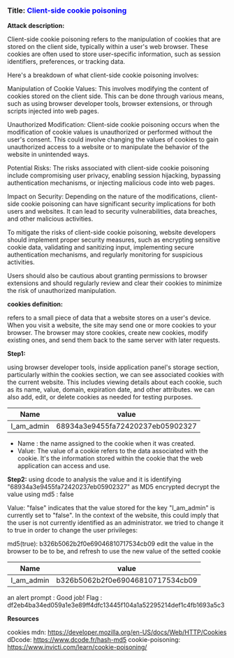 ### Title: <span style="color:blue">Client-side cookie poisoning</span>

**Attack description:**

Client-side cookie poisoning refers to the manipulation of cookies that are stored on the client side, typically within a user's web browser. These cookies are often used to store user-specific information, such as session identifiers, preferences, or tracking data.

Here's a breakdown of what client-side cookie poisoning involves:

Manipulation of Cookie Values: This involves modifying the content of cookies stored on the client side. This can be done through various means, such as using browser developer tools, browser extensions, or through scripts injected into web pages.

Unauthorized Modification: Client-side cookie poisoning occurs when the modification of cookie values is unauthorized or performed without the user's consent. This could involve changing the values of cookies to gain unauthorized access to a website or to manipulate the behavior of the website in unintended ways.

Potential Risks: The risks associated with client-side cookie poisoning include compromising user privacy, enabling session hijacking, bypassing authentication mechanisms, or injecting malicious code into web pages.

Impact on Security: Depending on the nature of the modifications, client-side cookie poisoning can have significant security implications for both users and websites. It can lead to security vulnerabilities, data breaches, and other malicious activities.

To mitigate the risks of client-side cookie poisoning, website developers should implement proper security measures, such as encrypting sensitive cookie data, validating and sanitizing input, implementing secure authentication mechanisms, and regularly monitoring for suspicious activities. 

Users should also be cautious about granting permissions to browser extensions and should regularly review and clear their cookies to minimize the risk of unauthorized manipulation.


**cookies definition:**

refers to a small piece of data that a website stores on a user's device. When you visit a website, the site may send one or more cookies to your browser.
The browser may store cookies, create new cookies, modify existing ones, and send them back to the same server with later requests.


**Step1:**

using browser developer tools, inside application panel's storage section, particularly within the cookies section, we can see associated cookies with the current website. This includes viewing details about each cookie, such as its name, value, domain, expiration date, and other attributes. we can also add, edit, or delete cookies as needed for testing purposes.


| Name               | value                    |
|--------------------|--------------------------|
| I_am_admin         | 68934a3e9455fa72420237eb05902327 |

* Name : the name assigned to the cookie when it was created.
* Value: The value of a cookie refers to the data associated with the cookie. It's the information stored within the cookie that the web application can access and use.

**Step2:**
using dcode to analysis the value and it is identifying "68934a3e9455fa72420237eb05902327" as MD5 encrypted
decrypt the value using md5 : false

Value: "false" indicates that the value stored for the key "I_am_admin" is currently set to "false". In the context of the website, this could imply that the user is not currently identified as an administrator. we tried to change it to true in order to change the user privileges: 

md5(true): b326b5062b2f0e69046810717534cb09 edit the value in the browser to be to be, and refresh to use the new value of the setted cookie 

| Name               | value                    |
|--------------------|--------------------------|
| I_am_admin         | b326b5062b2f0e69046810717534cb09 |

an alert prompt : 
Good job! Flag : df2eb4ba34ed059a1e3e89ff4dfc13445f104a1a52295214def1c4fb1693a5c3

**Resources**

cookies mdn: https://developer.mozilla.org/en-US/docs/Web/HTTP/Cookies
dDcode: https://www.dcode.fr/hash-md5
cookie-poisoning: https://www.invicti.com/learn/cookie-poisoning/